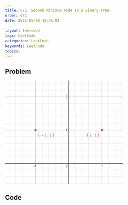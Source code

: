```yaml
---
title: 671. Second Minimum Node In a Binary Tree
order: 671
date: 2021-05-08 10:46:04

layout: leetcode
tags: LeetCode
categories: LeetCode
keywords: LeetCode
topics:
---
```


## Problem

![image tooltip here](./assets/356-1.png)

## Code

```java

```
